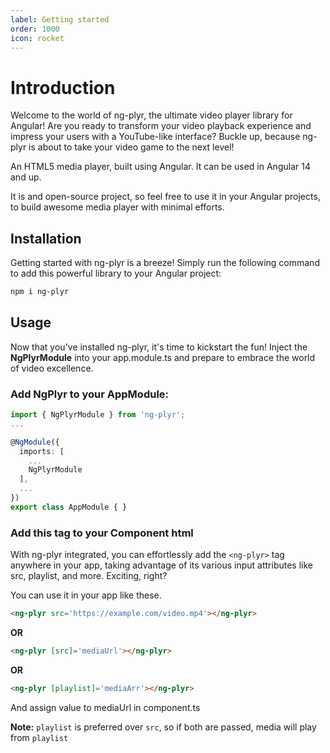 ```yaml
---
label: Getting started
order: 1000
icon: rocket
---
```

# Introduction

Welcome to the world of ng-plyr, the ultimate video player library for Angular! Are you ready to transform your video playback experience and impress your users with a YouTube-like interface? Buckle up, because ng-plyr is about to take your video game to the next level!

An HTML5 media player, built using Angular.
It can be used in Angular 14 and up.

It is and open-source project, so feel free to use it in your Angular projects, to build awesome media player with minimal efforts.

## Installation
Getting started with ng-plyr is a breeze! Simply run the following command to add this powerful library to your Angular project:
```bash
npm i ng-plyr
```

## Usage
Now that you've installed ng-plyr, it's time to kickstart the fun! Inject the **NgPlyrModule** into your app.module.ts and prepare to embrace the world of video excellence.

### Add NgPlyr to your AppModule:
```ts
import { NgPlyrModule } from 'ng-plyr';
...

@NgModule({
  imports: [
    ...
    NgPlyrModule
  ],
  ...
})
export class AppModule { }
```

### Add this tag to your Component html
With ng-plyr integrated, you can effortlessly add the `<ng-plyr>` tag anywhere in your app, taking advantage of its various input attributes like src, playlist, and more. Exciting, right?

You can use it in your app like these.

```html
<ng-plyr src='https://example.com/video.mp4'></ng-plyr>
```
**OR**
```html
<ng-plyr [src]='mediaUrl'></ng-plyr>
```
**OR**
```html
<ng-plyr [playlist]='mediaArr'></ng-plyr>
```
And assign value to mediaUrl in component.ts

**Note:** `playlist` is preferred over `src`, so if both are passed, media will play from `playlist`
